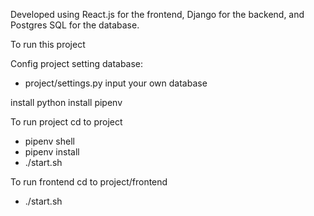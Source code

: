 Developed using React.js for the frontend, Django for the backend, and Postgres SQL for the database.

To run this project

Config project setting database:
- project/settings.py
    input your own database

install python
install pipenv

To run project
cd to project
- pipenv shell
- pipenv install
- ./start.sh


To run frontend
cd to project/frontend
- ./start.sh